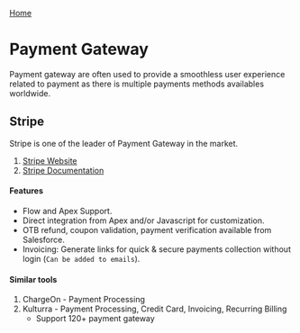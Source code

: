 [Home](../../README.md)
# Payment Gateway

Payment gateway are often used to provide a smoothless user experience related to payment as there is multiple payments methods availables worldwide.

## Stripe
Stripe is one of the leader of Payment Gateway in the market. 

1. [Stripe Website](https://www.stripe.com/)
2. [Stripe Documentation](https://stripe.com/docs/connectors/salesforce/)

#### Features
 - Flow and Apex Support.
 - Direct integration from Apex and/or Javascript for customization.
 - OTB refund, coupon validation, payment verification available from Salesforce.
 - Invoicing: Generate links for quick & secure payments collection without login (`Can be added to emails`).
    

#### Similar tools
1. ChargeOn - Payment Processing
2. Kulturra - Payment Processing, Credit Card, Invoicing, Recurring Billing
    - Support 120+ payment gateway